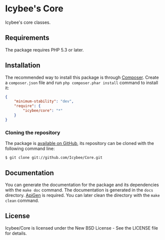 # Icybee's Core

Icybee's core classes.





## Requirements

The package requires PHP 5.3 or later.





## Installation

The recommended way to install this package is through [Composer](http://getcomposer.org/).
Create a `composer.json` file and run `php composer.phar install` command to install it:

```json
{
	"minimum-stability": "dev",
	"require": {
		"icybee/core": "*"
	}
}
```





### Cloning the repository

The package is [available on GitHub](https://github.com/Icybee/Core), its repository can
be cloned with the following command line:

	$ git clone git://github.com/Icybee/Core.git





## Documentation

You can generate the documentation for the package and its dependencies with the `make doc`
command. The documentation is generated in the `docs` directory. [ApiGen](http://apigen.org/) is
required. You can later clean the directory with the `make clean` command.





## License

Icybee/Core is licensed under the New BSD License - See the LICENSE file for details.